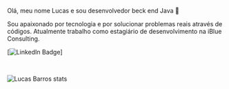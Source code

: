 Olá, meu nome Lucas e sou desenvolvedor beck end Java 👋

Sou apaixonado por tecnologia e por solucionar problemas reais através de códigos. Atualmente trabalho como estagiário de desenvolvimento na iBlue Consulting.<br>

[![LinkedIn Badge](https://img.shields.io/badge/LinkedIn-0077B5?style=for-the-badge&logo=linkedin&logoColor=white)]

<br>

![Lucas Barros stats](https://github-readme-stats.vercel.app/api?username=lucasbezq&show_icons=true&theme=radical)

